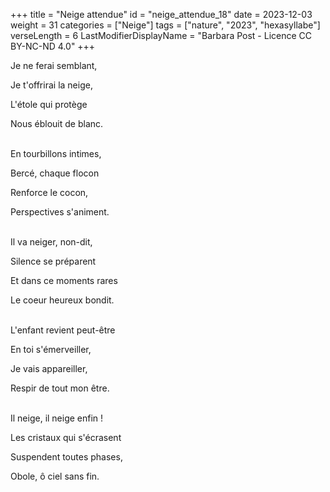 +++
title = "Neige attendue"
id = "neige_attendue_18"
date = 2023-12-03
weight = 31
categories = ["Neige"]
tags = ["nature", "2023", "hexasyllabe"]
verseLength = 6
LastModifierDisplayName = "Barbara Post - Licence CC BY-NC-ND 4.0"
+++

Je ne ferai semblant,

Je t'offrirai la neige,

L'étole qui protège

Nous éblouit de blanc.

 \
En tourbillons intimes,

Bercé, chaque flocon

Renforce le cocon,

Perspectives s'animent.

 \
Il va neiger, non-dit,

Silence se préparent

Et dans ce moments rares

Le coeur heureux bondit.

 \
L'enfant revient peut-être

En toi s'émerveiller,

Je vais appareiller,

Respir de tout mon être.

 \
Il neige, il neige enfin !

Les cristaux qui s'écrasent

Suspendent toutes phases,

Obole, ô ciel sans fin.
